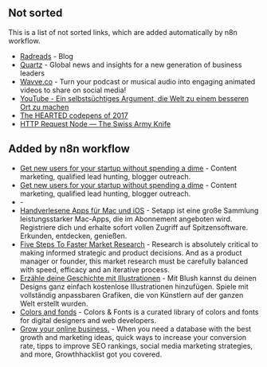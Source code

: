 ## Not sorted
This is a list of not sorted links, which are added automatically by n8n workflow.
- [Radreads](https://radreads.co/) - Blog
- [Quartz](https://qz.com/about/) - Global news and insights for a new generation of business leaders
- [Wavve.co](https://wavve.co/) - Turn your podcast or musical audio into engaging animated videos to share on social media!
- [YouTube - Ein selbstsüchtiges Argument, die Welt zu einem besseren Ort zu machen](https://www.youtube.com/watch?v=rvskMHn0sqQ)
- [The HEARTED codepens of 2017](https://codepen.io/2017/popular/pens/)
- [HTTP Request Node — The Swiss Army Knife](https://medium.com/n8n-io/http-request-node-the-swiss-army-knife-b14e22283383)
## Added by n8n workflow

- [Get new users for your startup without spending a dime](https://syften.com/) - Content marketing, qualified lead hunting, blogger outreach.
- [Get new users for your startup without spending a dime](https://syften.com/) - Content marketing, qualified lead hunting, blogger outreach.
- [](https://tracktherecovery.org/) - 
- [Handverlesene Apps für Mac und iOS](https://setapp.com/de) - Setapp ist eine große Sammlung leistungsstarker Mac-Apps, die im Abonnement angeboten wird. Registriere dich und erhalte sofort vollen Zugriff auf Spitzensoftware. Erkunden, entdecken, genießen.
- [Five Steps To Faster Market Research](https://www.forbes.com/sites/theyec/2020/11/23/five-steps-to-faster-market-research/) - Research is absolutely critical to making informed strategic and product decisions. And as a product manager or founder, this market research must be carefully balanced with speed, efficacy and an iterative process.
- [Erzähle deine Geschichte mit Illustrationen](https://blush.design/de) - Mit Blush kannst du deinen Designs ganz einfach kostenlose Illustrationen hinzufügen. Spiele mit vollständig anpassbaren Grafiken, die von Künstlern auf der ganzen Welt erstellt wurden.
- [Colors and fonds](https://www.colorsandfonts.com/) - Colors & Fonts is a curated library of colors and fonts for digital designers and web developers.
- [Grow  your online business.](https://growthhacklist.com/) - When you need a database with the best growth and marketing ideas, quick ways to increase your conversion rate, tipps to improve SEO rankings, social media marketing strategies, and more, Growthhacklist got you covered.
